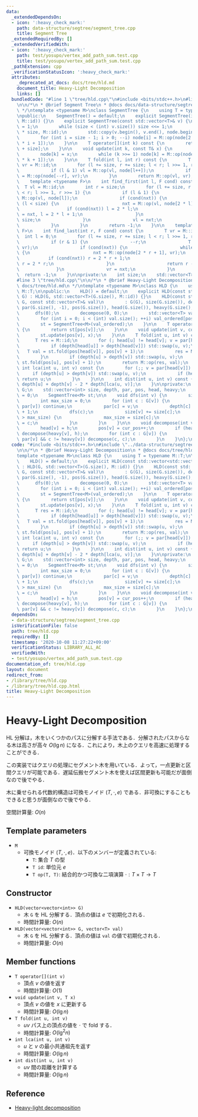 ```yaml
---
data:
  _extendedDependsOn:
  - icon: ':heavy_check_mark:'
    path: data-structure/segtree/segment_tree.cpp
    title: Segment Tree
  _extendedRequiredBy: []
  _extendedVerifiedWith:
  - icon: ':heavy_check_mark:'
    path: test/yosupo/vertex_add_path_sum.test.cpp
    title: test/yosupo/vertex_add_path_sum.test.cpp
  _pathExtension: cpp
  _verificationStatusIcon: ':heavy_check_mark:'
  attributes:
    _deprecated_at_docs: docs/tree/hld.md
    document_title: Heavy-Light Decomposition
    links: []
  bundledCode: "#line 1 \"tree/hld.cpp\"\n#include <bits/stdc++.h>\n#line 2 \"data-structure/segtree/segment_tree.cpp\"\
    \n\n/*\n * @brief Segment Tree\n * @docs docs/data-structure/segtree/segment_tree.md\n\
    \ */\ntemplate <typename M>\nclass SegmentTree {\n    using T = typename M::T;\n\
    \npublic:\n    SegmentTree() = default;\n    explicit SegmentTree(int n): SegmentTree(std::vector<T>(n,\
    \ M::id)) {}\n    explicit SegmentTree(const std::vector<T>& v) {\n        size\
    \ = 1;\n        while (size < (int) v.size()) size <<= 1;\n        node.resize(2\
    \ * size, M::id);\n        std::copy(v.begin(), v.end(), node.begin() + size);\n\
    \        for (int i = size - 1; i > 0; --i) node[i] = M::op(node[2 * i], node[2\
    \ * i + 1]);\n    }\n\n    T operator[](int k) const {\n        return node[k\
    \ + size];\n    }\n\n    void update(int k, const T& x) {\n        k += size;\n\
    \        node[k] = x;\n        while (k >>= 1) node[k] = M::op(node[2 * k], node[2\
    \ * k + 1]);\n    }\n\n    T fold(int l, int r) const {\n        T vl = M::id,\
    \ vr = M::id;\n        for (l += size, r += size; l < r; l >>= 1, r >>= 1) {\n\
    \            if (l & 1) vl = M::op(vl, node[l++]);\n            if (r & 1) vr\
    \ = M::op(node[--r], vr);\n        }\n        return M::op(vl, vr);\n    }\n\n\
    \    template <typename F>\n    int find_first(int l, F cond) const {\n      \
    \  T vl = M::id;\n        int r = size;\n        for (l += size, r += size; l\
    \ < r; l >>= 1, r >>= 1) {\n            if (l & 1) {\n                T nxt =\
    \ M::op(vl, node[l]);\n                if (cond(nxt)) {\n                    while\
    \ (l < size) {\n                        nxt = M::op(vl, node[2 * l]);\n      \
    \                  if (cond(nxt)) l = 2 * l;\n                        else vl\
    \ = nxt, l = 2 * l + 1;\n                    }\n                    return l -\
    \ size;\n                }\n                vl = nxt;\n                ++l;\n\
    \            }\n        }\n        return -1;\n    }\n\n    template <typename\
    \ F>\n    int find_last(int r, F cond) const {\n        T vr = M::id;\n      \
    \  int l = 0;\n        for (l += size, r += size; l < r; l >>= 1, r >>= 1) {\n\
    \            if (r & 1) {\n                --r;\n                T nxt = M::op(node[r],\
    \ vr);\n                if (cond(nxt)) {\n                    while (r < size)\
    \ {\n                        nxt = M::op(node[2 * r + 1], vr);\n             \
    \           if (cond(nxt)) r = 2 * r + 1;\n                        else vr = nxt,\
    \ r = 2 * r;\n                    }\n                    return r - size;\n  \
    \              }\n                vr = nxt;\n            }\n        }\n      \
    \  return -1;\n    }\n\nprivate:\n    int size;\n    std::vector<T> node;\n};\n\
    #line 3 \"tree/hld.cpp\"\n\n/*\n * @brief Heavy-Light Decomposition\n * @docs\
    \ docs/tree/hld.md\n */\ntemplate <typename M>\nclass HLD {\n    using T = typename\
    \ M::T;\n\npublic:\n    HLD() = default;\n    explicit HLD(const std::vector<std::vector<int>>&\
    \ G) : HLD(G, std::vector<T>(G.size(), M::id)) {}\n    HLD(const std::vector<std::vector<int>>&\
    \ G, const std::vector<T>& val)\n        : G(G), size(G.size()), depth(G.size()),\
    \ par(G.size(), -1), pos(G.size()), head(G.size()), heavy(G.size(), -1) {\n  \
    \      dfs(0);\n        decompose(0, 0);\n        std::vector<T> val_ordered(val.size());\n\
    \        for (int i = 0; i < (int) val.size(); ++i) val_ordered[pos[i]] = val[i];\n\
    \        st = SegmentTree<M>(val_ordered);\n    }\n\n    T operator[](int v) const\
    \ {\n        return st[pos[v]];\n    }\n\n    void update(int v, const T& x) {\n\
    \        st.update(pos[v], x);\n    }\n\n    T fold(int u, int v) const {\n  \
    \      T res = M::id;\n        for (; head[u] != head[v]; v = par[head[v]]) {\n\
    \            if (depth[head[u]] > depth[head[v]]) std::swap(u, v);\n         \
    \   T val = st.fold(pos[head[v]], pos[v] + 1);\n            res = M::op(res, val);\n\
    \        }\n        if (depth[u] > depth[v]) std::swap(u, v);\n        T val =\
    \ st.fold(pos[u], pos[v] + 1);\n        return M::op(res, val);\n    }\n\n   \
    \ int lca(int u, int v) const {\n        for (;; v = par[head[v]]) {\n       \
    \     if (depth[u] > depth[v]) std::swap(u, v);\n            if (head[u] == head[v])\
    \ return u;\n        }\n    }\n\n    int dist(int u, int v) const {\n        return\
    \ depth[u] + depth[v] - 2 * depth[lca(u, v)];\n    }\n\nprivate:\n    std::vector<std::vector<int>>\
    \ G;\n    std::vector<int> size, depth, par, pos, head, heavy;\n    int cur_pos\
    \ = 0;\n    SegmentTree<M> st;\n\n    void dfs(int v) {\n        size[v] = 1;\n\
    \        int max_size = 0;\n        for (int c : G[v]) {\n            if (c ==\
    \ par[v]) continue;\n            par[c] = v;\n            depth[c] = depth[v]\
    \ + 1;\n            dfs(c);\n            size[v] += size[c];\n            if (size[c]\
    \ > max_size) {\n                max_size = size[c];\n                heavy[v]\
    \ = c;\n            }\n        }\n    }\n\n    void decompose(int v, int h) {\n\
    \        head[v] = h;\n        pos[v] = cur_pos++;\n        if (heavy[v] != -1)\
    \ decompose(heavy[v], h);\n        for (int c : G[v]) {\n            if (c !=\
    \ par[v] && c != heavy[v]) decompose(c, c);\n        }\n    }\n};\n"
  code: "#include <bits/stdc++.h>\n#include \"../data-structure/segtree/segment_tree.cpp\"\
    \n\n/*\n * @brief Heavy-Light Decomposition\n * @docs docs/tree/hld.md\n */\n\
    template <typename M>\nclass HLD {\n    using T = typename M::T;\n\npublic:\n\
    \    HLD() = default;\n    explicit HLD(const std::vector<std::vector<int>>& G)\
    \ : HLD(G, std::vector<T>(G.size(), M::id)) {}\n    HLD(const std::vector<std::vector<int>>&\
    \ G, const std::vector<T>& val)\n        : G(G), size(G.size()), depth(G.size()),\
    \ par(G.size(), -1), pos(G.size()), head(G.size()), heavy(G.size(), -1) {\n  \
    \      dfs(0);\n        decompose(0, 0);\n        std::vector<T> val_ordered(val.size());\n\
    \        for (int i = 0; i < (int) val.size(); ++i) val_ordered[pos[i]] = val[i];\n\
    \        st = SegmentTree<M>(val_ordered);\n    }\n\n    T operator[](int v) const\
    \ {\n        return st[pos[v]];\n    }\n\n    void update(int v, const T& x) {\n\
    \        st.update(pos[v], x);\n    }\n\n    T fold(int u, int v) const {\n  \
    \      T res = M::id;\n        for (; head[u] != head[v]; v = par[head[v]]) {\n\
    \            if (depth[head[u]] > depth[head[v]]) std::swap(u, v);\n         \
    \   T val = st.fold(pos[head[v]], pos[v] + 1);\n            res = M::op(res, val);\n\
    \        }\n        if (depth[u] > depth[v]) std::swap(u, v);\n        T val =\
    \ st.fold(pos[u], pos[v] + 1);\n        return M::op(res, val);\n    }\n\n   \
    \ int lca(int u, int v) const {\n        for (;; v = par[head[v]]) {\n       \
    \     if (depth[u] > depth[v]) std::swap(u, v);\n            if (head[u] == head[v])\
    \ return u;\n        }\n    }\n\n    int dist(int u, int v) const {\n        return\
    \ depth[u] + depth[v] - 2 * depth[lca(u, v)];\n    }\n\nprivate:\n    std::vector<std::vector<int>>\
    \ G;\n    std::vector<int> size, depth, par, pos, head, heavy;\n    int cur_pos\
    \ = 0;\n    SegmentTree<M> st;\n\n    void dfs(int v) {\n        size[v] = 1;\n\
    \        int max_size = 0;\n        for (int c : G[v]) {\n            if (c ==\
    \ par[v]) continue;\n            par[c] = v;\n            depth[c] = depth[v]\
    \ + 1;\n            dfs(c);\n            size[v] += size[c];\n            if (size[c]\
    \ > max_size) {\n                max_size = size[c];\n                heavy[v]\
    \ = c;\n            }\n        }\n    }\n\n    void decompose(int v, int h) {\n\
    \        head[v] = h;\n        pos[v] = cur_pos++;\n        if (heavy[v] != -1)\
    \ decompose(heavy[v], h);\n        for (int c : G[v]) {\n            if (c !=\
    \ par[v] && c != heavy[v]) decompose(c, c);\n        }\n    }\n};\n"
  dependsOn:
  - data-structure/segtree/segment_tree.cpp
  isVerificationFile: false
  path: tree/hld.cpp
  requiredBy: []
  timestamp: '2020-10-08 11:27:22+09:00'
  verificationStatus: LIBRARY_ALL_AC
  verifiedWith:
  - test/yosupo/vertex_add_path_sum.test.cpp
documentation_of: tree/hld.cpp
layout: document
redirect_from:
- /library/tree/hld.cpp
- /library/tree/hld.cpp.html
title: Heavy-Light Decomposition
---
```

# Heavy-Light Decomposition

HL 分解は，木をいくつかのパスに分解する手法である．分解されたパスからなる木は高さが高々 $O(\lg n)$ になる．これにより，木上のクエリを高速に処理することができる．

この実装ではクエリの処理にセグメント木を用いている．よって，一点更新と区間クエリが可能である．遅延伝搬セグメント木を使えば区間更新も可能だが面倒なので後でやる．

木に乗せられる代数的構造は可換モノイド $(T, \cdot, e)$ である．非可換にすることもできると思うが面倒なので後でやる．

空間計算量: $O(n)$

## Template parameters

- `M`
    - 可換モノイド $(T, \cdot, e)$．以下のメンバーが定義されている:
        - `T`: 集合 $T$ の型
        - `T id`: 単位元 $e$
        - `T op(T, T)`: 結合的かつ可換な二項演算 $\cdot: T \times T \rightarrow T$

## Constructor

- `HLD(vector<vector<int>> G)`
    - 木 `G` を HL 分解する．頂点の値は $e$ で初期化される．
    - 時間計算量: $O(n)$
- `HLD(vector<vector<int>> G, vector<T> val)`
    - 木 `G` を HL 分解する．頂点の値は `val` の値で初期化される．
    - 時間計算量: $O(n)$

## Member functions

- `T operator[](int v)`
    - 頂点 $v$ の値を返す
    - 時間計算量: $O(1)$
- `void update(int v, T x)`
    - 頂点 $v$ の値を $x$ に更新する
    - 時間計算量: $O(\lg n)$
- `T fold(int u, int v)`
    - $uv$ パス上の頂点の値を $\cdot$ で fold する．
    - 時間計算量: $O(\lg^2 n)$
- `int lca(int u, int v)`
    - $u$ と $v$ の最小共通祖先を返す
    - 時間計算量: $O(\lg n)$
- `int dist(int u, int v)`
    - $uv$ 間の距離を計算する
    - 時間計算量: $O(\lg n)$


## Reference

- [Heavy-light decomposition](https://cp-algorithms.com/graph/hld.html)
